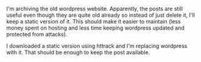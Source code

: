 I'm archiving the old wordpress website. Apparently, the posts are still useful 
even though they are quite old already so instead of just delete it,
I'll keep a static version of it. This should make it easier to maintain
(less money spent on hosting and less time keeping wordpress updated and protected
from attacks).

I downloaded a static version using httrack and I'm replacing 
wordpress with it. That should be enough to keep the post 
available.
